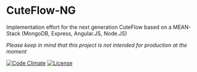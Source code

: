 CuteFlow-NG
===========

Implementation effort for the next generation CuteFlow based on a MEAN-Stack (MongoDB, Express, Angular.JS, Node.JS)

*Please keep in mind that this project is not intended for production at the moment*

[![Code Climate](https://codeclimate.com/github/cuteflow/cuteflow-ng.png)](https://codeclimate.com/github/cuteflow/cuteflow-ng)
[![License](http://img.shields.io/:license-mit-blue.svg)](http://doge.mit-license.org)
